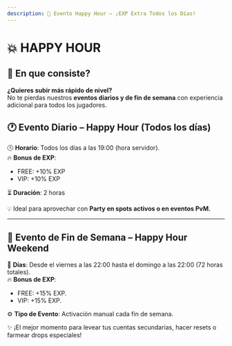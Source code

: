 ```yaml
---
description: 🎉 Evento Happy Hour – ¡EXP Extra Todos los Días!
---
```


# 💥 HAPPY HOUR

## 📝 En que consiste?

**¿Quieres subir más rápido de nivel?**\
No te pierdas nuestros **eventos diarios y de fin de semana** con experiencia adicional para todos los jugadores.

## 🕐 Evento Diario – Happy Hour (Todos los días)

🕓 **Horario**: Todos los días a las 19:00 (hora servidor).\
🔥 **Bonus de EXP**:

* FREE: +10% EXP
* VIP: +10% EXP

⏳ **Duración**: 2 horas

💡 Ideal para aprovechar con **Party en spots activos o en eventos PvM.**

***

## 🎊 Evento de Fin de Semana – Happy Hour Weekend

📅 **Días**: Desde el viernes a las 22:00 hasta el domingo a las 22:00 (72 horas totales).\
🔥 **Bonus de EXP**:

* FREE: +15% EXP.
* VIP: +15% EXP.

⚙️ **Tipo de Evento**: Activación manual cada fin de semana.

✨ ¡El mejor momento para levear tus cuentas secundarias, hacer resets o farmear drops especiales!
